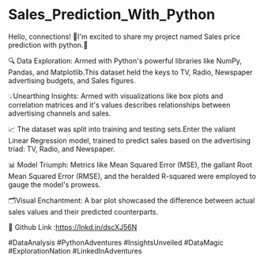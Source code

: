 # Sales_Prediction_With_Python

Hello, connections! 👋I'm excited to share my project named Sales price prediction with python.🚀

🔍 Data Exploration: Armed with Python's powerful libraries like NumPy, Pandas, and Matplotlib.This dataset held the keys to TV, Radio, Newspaper advertising budgets, and Sales figures.

💡Unearthing Insights: Armed with visualizations like box plots and correlation matrices and it's values describes relationships between advertising channels and sales.

📈 The dataset was split into training and testing sets.Enter the valiant Linear Regression model, trained to predict sales based on the advertising triad: TV, Radio, and Newspaper.

📊 Model Triumph: Metrics like Mean Squared Error (MSE), the gallant Root Mean Squared Error (RMSE), and the heralded R-squared were employed to gauge the model's prowess.

🗂️Visual Enchantment: A bar plot showcased the difference between actual sales values and their predicted counterparts.

🔗 Github Link :https://lnkd.in/dscXJ56N

#DataAnalysis #PythonAdventures #InsightsUnveiled #DataMagic #ExplorationNation #LinkedInAdventures
